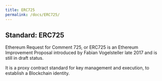 ```yaml
---
title: ERC725
permalink: /docs/ERC725/
---
```


## Standard: ERC725

Ethereum Request for Comment 725, or ERC725 is an Ethereum Improvement Proposal introduced by Fabian Vogelsteller late 2017 and is still in draft status.

It is a proxy contract standard for key management and execution, to establish a Blockchain identity.